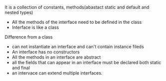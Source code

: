 It is a collection of constants, methods(abastact static and default and nested types)

- All the methods of the interface need to be defined in the class
- Interface is like a class

Difference from a class
- can not instantiate an interface and can't contain instance fileds
- An interface has no constructors
- All the methods in an interface are abstract
- all the fields that can appear in an interface must be declared both static and final 
- an intervace can extend multiple interfaces. 
